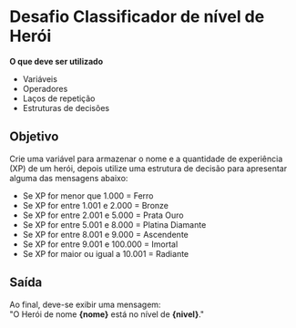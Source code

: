 # Desafio Classificador de nível de Herói

**O que deve ser utilizado**

- Variáveis
- Operadores
- Laços de repetição
- Estruturas de decisões

## Objetivo

Crie uma variável para armazenar o nome e a quantidade de experiência (XP) de um herói, depois utilize uma estrutura de decisão para apresentar alguma das mensagens abaixo:

- Se XP for menor que 1.000 = Ferro
- Se XP for entre 1.001 e 2.000 = Bronze
- Se XP for entre 2.001 e 5.000 = Prata Ouro
- Se XP for entre 5.001 e 8.000 = Platina Diamante
- Se XP for entre 8.001 e 9.000 = Ascendente
- Se XP for entre 9.001 e 100.000 = Imortal
- Se XP for maior ou igual a 10.001 = Radiante

## Saída

Ao final, deve-se exibir uma mensagem:
<br>
"O Herói de nome **{nome}** está no nível de **{nivel}**."